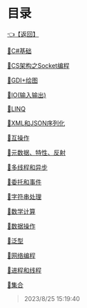 # 目录  


[👈【返回】](/--目录--/dotnet/--目录--dotnet)  


[📁C#基础](/--目录--/dotnet/CSharp笔记/C#基础/--目录--C#基础)  

[📁CS架构之Socket编程](/--目录--/dotnet/CSharp笔记/CS架构之Socket编程/--目录--CS架构之Socket编程)  

[📁GDI+绘图](/--目录--/dotnet/CSharp笔记/GDI+绘图/--目录--GDI+绘图)  

[📁IO(输入输出)](/--目录--/dotnet/CSharp笔记/IO(输入输出)/--目录--IO(输入输出))  

[📁LINQ](/--目录--/dotnet/CSharp笔记/LINQ/--目录--LINQ)  

[📁XML和JSON序列化](/--目录--/dotnet/CSharp笔记/XML和JSON序列化/--目录--XML和JSON序列化)  

[📁互操作](/--目录--/dotnet/CSharp笔记/互操作/--目录--互操作)  

[📁元数据、特性、反射](/--目录--/dotnet/CSharp笔记/元数据、特性、反射/--目录--元数据、特性、反射)  

[📁多线程和异步](/--目录--/dotnet/CSharp笔记/多线程和异步/--目录--多线程和异步)  

[📁委托和事件](/--目录--/dotnet/CSharp笔记/委托和事件/--目录--委托和事件)  

[📁字符串处理](/--目录--/dotnet/CSharp笔记/字符串处理/--目录--字符串处理)  

[📁数学计算](/--目录--/dotnet/CSharp笔记/数学计算/--目录--数学计算)  

[📁数据操作](/--目录--/dotnet/CSharp笔记/数据操作/--目录--数据操作)  

[📁泛型](/--目录--/dotnet/CSharp笔记/泛型/--目录--泛型)  

[📁网络编程](/--目录--/dotnet/CSharp笔记/网络编程/--目录--网络编程)  

[📁进程和线程](/--目录--/dotnet/CSharp笔记/进程和线程/--目录--进程和线程)  

[📁集合](/--目录--/dotnet/CSharp笔记/集合/--目录--集合)  







> 2023/8/25 15:19:40

